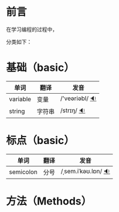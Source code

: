 # 前言

在学习编程的过程中，

分类如下：

# 基础（basic）
| 单词   | 翻译     | 发音 |
| ------ | -------- | ------ |
| variable | 变量 | /'veəriəbl/ [:sound:](http://dict.youdao.com/dictvoice?audio=variable) |
| string  | 字符串| /strɪŋ/ [:sound:](http://dict.youdao.com/dictvoice?audio=string) | 


# 标点（basic）
| 单词   | 翻译     | 发音 |
| ------ | -------- | ------ |
| semicolon | 分号 | /ˌsem.iˈkəʊ.lɒn/ [:sound:](http://dict.youdao.com/dictvoice?audio=variable) |


# 方法（Methods）





